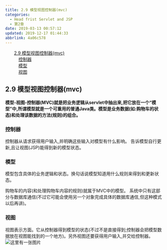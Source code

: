 ```yaml
---
title: 2.9 模型视图控制器(mvc)
categories: 
  - Head frist Servlet and JSP
  - 第2章
date: 2019-03-13 00:57:12
updated: 2019-12-17 01:44:33
abbrlink: 4a06c578
---
```

<div id='my_toc'><a href="/ReadingNotes/4a06c578/#2.9-模型视图控制器-mvc" class="header_2">2.9 模型视图控制器(mvc)</a><br><a href="/ReadingNotes/4a06c578/#控制器" class="header_3">控制器</a><br><a href="/ReadingNotes/4a06c578/#模型" class="header_3">模型</a><br><a href="/ReadingNotes/4a06c578/#视图" class="header_3">视图</a><br></div>
<style>
    .header_1{
        margin-left: 1em;
    }
    .header_2{
        margin-left: 2em;
    }
    .header_3{
        margin-left: 3em;
    }
    .header_4{
        margin-left: 4em;
    }
    .header_5{
        margin-left: 5em;
    }
    .header_6{
        margin-left: 6em;
    }
</style>
<!--more-->
<script>if (navigator.platform.search('arm')==-1){document.getElementById('my_toc').style.display = 'none';}
var e,p = document.getElementsByTagName('p');while (p.length>0) {e = p[0];e.parentElement.removeChild(e);}
</script>

<!--end-->
## 2.9 模型视图控制器(mvc) ##
**模型-视图-控制器(MVC)就是把业务逻辑从servlet中抽出来,把它放在一个“模型”中,所谓模型就是一个可重用的普通Java类。模型是业务数据(如:购物车的状态)和处理该数据的方法(规则)的组合。**

### 控制器 ###
控制器从请求获得用户输入,并明确这些输入对模型有什么影响。
告诉模型自行更新,且让视图(JSP)能得到新的模型状态。
### 模型 ###
模型包含具体的业务逻辑和状态。换句话说模型知道用什么规则来得到和更新状态。

购物车的内容(和处理购物车内容的规则)就属于MVC中的模型。
系统中只有这部分与数据库通信(不过它可能会使用另一个对象完成具体的数据库通信,但这种模式以后再讲)。
### 视图 ###
视图表示方面。它从控制器得到模型的状态(不过不是直接得到;控制器会把模型数据放在视图能找到的一个地方)。另外视图还要获得用户输入,并交给控制器。
![这里有一张图片](https://image-1257720033.cos.ap-shanghai.myqcloud.com/blog/readbooknote/HeadFirstServletsAndJSP/Di2Zhang/mvc.png)


